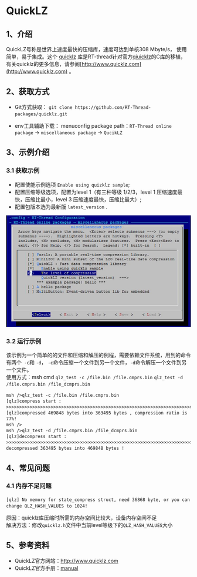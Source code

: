 # QuickLZ

## 1、介绍

QuickLZ号称是世界上速度最快的压缩库，速度可达到单核308 Mbyte/s， 使用简单，易于集成。这个 [quicklz](https://github.com/RT-Thread-packages/quicklz) 库是RT-thread针对官方[qiuicklz](http://www.quicklz.com/download.html)的C库的移植， 有关quicklz的更多信息，请参阅[http://www.quicklz.com](http://www.quicklz.com) 。

## 2、获取方式

-  Git方式获取：
`git clone https://github.com/RT-Thread-packages/quicklz.git`

- env工具辅助下载：
  menuconfig package path：`RT-Thread online package` -> `miscellaneous package` -> `QucikLZ`

## 3、示例介绍

### 3.1 获取示例

- 配置使能示例选项 `Enable using quizklz sample`;
- 配置压缩等级选项，配置为level 1（有三种等级 1/2/3，level 1 压缩速度最快，压缩比最小，level 3 压缩速度最快，压缩比最大）;
- 配置包版本选为最新版 `latest_version` .

![](./doc/image/QuickLZ.jpg)



### 3.2 运行示例
该示例为一个简单的的文件和压缩和解压的例程，需要依赖文件系统，用到的命令有两个` -c`和 `-d`， `-c`命令压缩一个文件到另一个文件，`-d`命令解压一个文件到另一个文件。   
使用方式：msh cmd `qlz_test -c /file.bin /file.cmprs.bin` `qlz_test -d /file.cmprs.bin /file_dcmprs.bin`  

    msh />qlz_test -c /file.bin /file.cmprs.bin
    [qlz]compress start : >>>>>>>>>>>>>>>>>>>>>>>>>>>>>>>>>>>>>>>>>>>>>>>>>>>>>>>>>>>>>>>>>>>>>>>>
    [qlz]compressed 469848 bytes into 363495 bytes , compression ratio is 77%!
    msh />
    msh />qlz_test -d /file.cmprs.bin /file_dcmprs.bin
    [qlz]decompress start : >>>>>>>>>>>>>>>>>>>>>>>>>>>>>>>>>>>>>>>>>>>>>>>>>>>>>>>>>>>>>>>>>>>>>>>>
    decompressed 363495 bytes into 469848 bytes !

## 4、常见问题

### 4.1 内存不足问题

   `[qlz] No memory for state_compress struct, need 36868 byte, or you can change QLZ_HASH_VALUES to 1024!`

原因：quicklz库压缩时所需的内存空间比较大，设备内存空间不足  
解决方法：修改`quicklz.h`文件中当前level等级下的`QLZ_HASH_VALUES`大小  



## 5、参考资料

- QuickLZ官方网站：http://www.quicklz.com  
- QuickLZ官方手册：[manual](http://www.quicklz.com/manual.html)  


